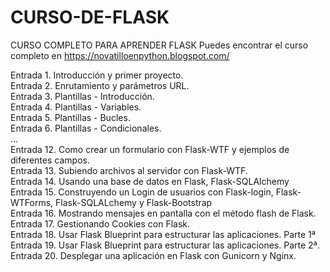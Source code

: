 # CURSO-DE-FLASK
CURSO COMPLETO PARA APRENDER FLASK
Puedes encontrar el curso completo en https://novatilloenpython.blogspot.com/

Entrada 1. Introducción y primer proyecto.<br />
Entrada 2. Enrutamiento y parámetros URL.<br />
Entrada 3. Plantillas - Introducción.<br />
Entrada 4. Plantillas - Variables.<br />
Entrada 5. Plantillas - Bucles.<br />
Entrada 6. Plantillas - Condicionales.<br />
...<br />
Entrada 12. Como crear un formulario con Flask-WTF y ejemplos de diferentes campos.<br />
Entrada 13. Subiendo archivos al servidor con Flask-WTF.<br />
Entrada 14. Usando una base de datos en Flask, Flask-SQLAlchemy<br />
Entrada 15. Construyendo un Login de usuarios con Flask-login, Flask-WTForms, Flask-SQLALchemy y Flask-Bootstrap<br />
Entrada 16. Mostrando mensajes en pantalla con el método flash de Flask.<br />
Entrada 17. Gestionando Cookies con Flask.<br />
Entrada 18. Usar Flask Blueprint para estructurar las aplicaciones. Parte 1ª<br />
Entrada 19. Usar Flask Blueprint para estructurar las aplicaciones. Parte 2ª.<br />
Entrada 20. Desplegar una aplicación en Flask con Gunicorn y Nginx.
